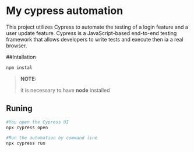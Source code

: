 # My cypress automation 
This project utilizes Cypress to automate the testing of a login feature and a user update feature. Cypress is a JavaScript-based end-to-end testing framework that allows developers to write tests and execute then ia a real browser.

##Intallation
``` bash
npm instal
```
>**NOTE:**
>
>it is necessary to have **node** installed

## Runing
```bash
#You open the Cypress UI
npx cypress open

#Run the automation by command line
npx cypress run
```
